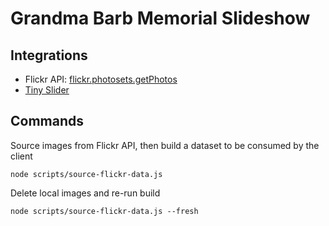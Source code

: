 # Grandma Barb Memorial Slideshow

## Integrations
- Flickr API: [flickr.photosets.getPhotos](https://www.flickr.com/services/api/flickr.photosets.getPhotos.html)
- [Tiny Slider](https://github.com/ganlanyuan/tiny-slider)

## Commands

Source images from Flickr API, then build a dataset to be consumed by the client
```shell
node scripts/source-flickr-data.js
```

Delete local images and re-run build
```shell
node scripts/source-flickr-data.js --fresh
```
